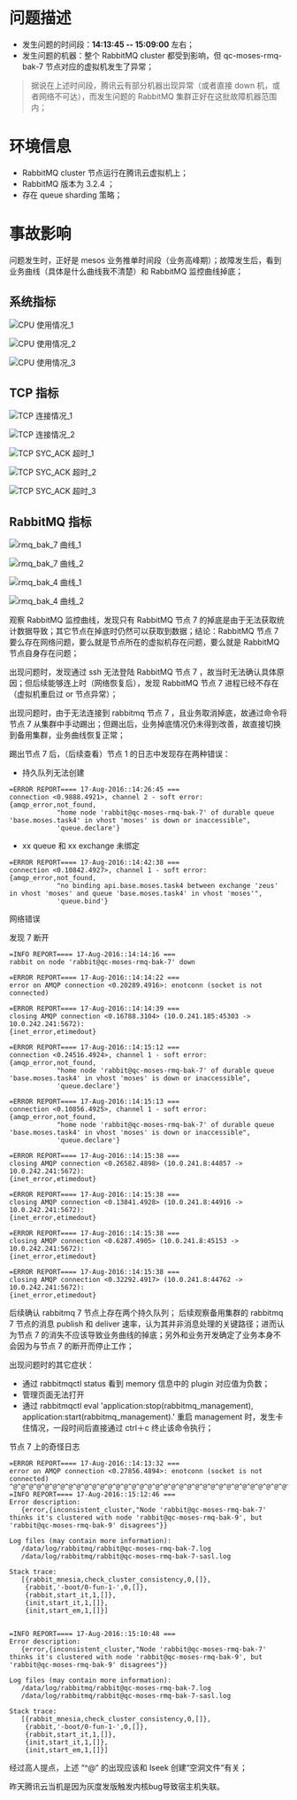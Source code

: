 

# 问题描述

- 发生问题的时间段：**14:13:45 -- 15:09:00** 左右；
- 发生问题的机器：整个 RabbitMQ cluster 都受到影响，但 qc-moses-rmq-bak-7 节点对应的虚拟机发生了异常；

> 据说在上述时间段，腾讯云有部分机器出现异常（或者直接 down 机，或者网络不可达），而发生问题的 RabbitMQ 集群正好在这批故障机器范围内；

# 环境信息

- RabbitMQ cluster 节点运行在腾讯云虚拟机上；
- RabbitMQ 版本为 3.2.4 ；
- 存在 queue sharding 策略；

# 事故影响

问题发生时，正好是 mesos 业务推单时间段（业务高峰期）；故障发生后，看到业务曲线（具体是什么曲线我不清楚）和 RabbitMQ 监控曲线掉底；

## 系统指标

![CPU 使用情况_1](https://raw.githubusercontent.com/moooofly/ImageCache/master/Pictures/2016-08-17%20腾讯云网络故障%2Brabbitmq节点7异常_1.png "CPU 使用情况_1")

![CPU 使用情况_2](https://raw.githubusercontent.com/moooofly/ImageCache/master/Pictures/2016-08-17%20腾讯云网络故障%2Brabbitmq节点7异常_2.png "CPU 使用情况_2")

![CPU 使用情况_3](https://raw.githubusercontent.com/moooofly/ImageCache/master/Pictures/2016-08-17%20腾讯云网络故障%2Brabbitmq节点7异常_3.png "CPU 使用情况_3")

## TCP 指标

![TCP 连接情况_1](https://raw.githubusercontent.com/moooofly/ImageCache/master/Pictures/2016-08-17%20腾讯云网络故障%2Brabbitmq节点7异常_4.png "TCP 连接情况_1")

![TCP 连接情况_2](https://raw.githubusercontent.com/moooofly/ImageCache/master/Pictures/2016-08-17%20腾讯云网络故障%2Brabbitmq节点7异常_5.png "TCP 连接情况_2")


![TCP SYC_ACK 超时_1](https://raw.githubusercontent.com/moooofly/ImageCache/master/Pictures/124569_tcp_ack_timeout.png "TCP SYC_ACK 超时_1")

![TCP SYC_ACK 超时_2](https://raw.githubusercontent.com/moooofly/ImageCache/master/Pictures/38_tcp_ack_timeout.png "TCP SYC_ACK 超时_2")

![TCP SYC_ACK 超时_3](https://raw.githubusercontent.com/moooofly/ImageCache/master/Pictures/7_tcp_ack_timeout.png "TCP SYC_ACK 超时_3")

## RabbitMQ 指标

![rmq_bak_7 曲线_1](https://raw.githubusercontent.com/moooofly/ImageCache/master/Pictures/rmq_bak_7%20曲线_1.png "rmq_bak_7 曲线_1")


![rmq_bak_7 曲线_2](https://raw.githubusercontent.com/moooofly/ImageCache/master/Pictures/rmq_bak_7%20曲线_2.png "rmq_bak_7 曲线_2")


![rmq_bak_4 曲线_1](https://raw.githubusercontent.com/moooofly/ImageCache/master/Pictures/rmq_bak_4%20曲线_1.png "rmq_bak_4 曲线_1")


![rmq_bak_4 曲线_2](https://raw.githubusercontent.com/moooofly/ImageCache/master/Pictures/rmq_bak_4%20曲线_2.png "rmq_bak_4 曲线_2")


观察 RabbitMQ 监控曲线，发现只有 RabbitMQ 节点 7 的掉底是由于无法获取统计数据导致；其它节点在掉底时仍然可以获取到数据；结论：RabbitMQ 节点 7 要么存在网络问题，要么就是节点所在的虚拟机存在问题，要么就是 RabbitMQ 节点自身存在问题；

出现问题时，发现通过 ssh 无法登陆 RabbitMQ 节点 7 ，故当时无法确认具体原因；但后续能够连上时（网络恢复后），发现 RabbitMQ 节点 7 进程已经不存在（虚拟机重启过 or 节点异常）；

出现问题时，由于无法连接到 rabbitmq 节点 7 ，且业务取消掉底，故通过命令将节点 7 从集群中手动踢出；但踢出后，业务掉底情况仍未得到改善，故直接切换到备用集群，业务曲线恢复正常；

踢出节点 7 后，（后续查看）节点 1 的日志中发现存在两种错误：
- 持久队列无法创建

```shell
=ERROR REPORT==== 17-Aug-2016::14:26:45 ===
connection <0.9888.4921>, channel 2 - soft error:
{amqp_error,not_found,
            "home node 'rabbit@qc-moses-rmq-bak-7' of durable queue 'base.moses.task4' in vhost 'moses' is down or inaccessible",
            'queue.declare'}

```

- xx queue 和 xx exchange 未绑定



```shell
=ERROR REPORT==== 17-Aug-2016::14:42:38 ===
connection <0.10842.4927>, channel 1 - soft error:
{amqp_error,not_found,
            "no binding api.base.moses.task4 between exchange 'zeus' in vhost 'moses' and queue 'base.moses.task4' in vhost 'moses'",
            'queue.bind'}
```



网络错误


发现 7 断开
```shell
=INFO REPORT==== 17-Aug-2016::14:14:16 ===
rabbit on node 'rabbit@qc-moses-rmq-bak-7' down

=ERROR REPORT==== 17-Aug-2016::14:14:22 ===
error on AMQP connection <0.20289.4916>: enotconn (socket is not connected)

=ERROR REPORT==== 17-Aug-2016::14:14:39 ===
closing AMQP connection <0.16788.3104> (10.0.241.185:45303 -> 10.0.242.241:5672):
{inet_error,etimedout}
```

```shell
=ERROR REPORT==== 17-Aug-2016::14:15:12 ===
connection <0.24516.4924>, channel 1 - soft error:
{amqp_error,not_found,
            "home node 'rabbit@qc-moses-rmq-bak-7' of durable queue 'base.moses.task4' in vhost 'moses' is down or inaccessible",
            'queue.declare'}

=ERROR REPORT==== 17-Aug-2016::14:15:13 ===
connection <0.10856.4925>, channel 1 - soft error:
{amqp_error,not_found,
            "home node 'rabbit@qc-moses-rmq-bak-7' of durable queue 'base.moses.task4' in vhost 'moses' is down or inaccessible",
            'queue.declare'}
```

```shell
=ERROR REPORT==== 17-Aug-2016::14:15:38 ===
closing AMQP connection <0.26582.4898> (10.0.241.8:44857 -> 10.0.242.241:5672):
{inet_error,etimedout}

=ERROR REPORT==== 17-Aug-2016::14:15:38 ===
closing AMQP connection <0.13841.4928> (10.0.241.8:44916 -> 10.0.242.241:5672):
{inet_error,etimedout}

=ERROR REPORT==== 17-Aug-2016::14:15:38 ===
closing AMQP connection <0.6287.4905> (10.0.241.8:45153 -> 10.0.242.241:5672):
{inet_error,etimedout}

=ERROR REPORT==== 17-Aug-2016::14:15:38 ===
closing AMQP connection <0.32292.4917> (10.0.241.8:44762 -> 10.0.242.241:5672):
{inet_error,etimedout}
```


后续确认 rabbitmq 7 节点上存在两个持久队列；
后续观察备用集群的 rabbitmq 7 节点的消息 publish 和 deliver 速率，认为其并非消息处理的关键路径；进而认为节点 7 的消失不应该导致业务曲线的掉底；另外和业务开发确定了业务本身不会因为与节点 7 的断开而停止工作；


出现问题时的其它症状：
- 通过 rabbitmqctl status 看到 memory 信息中的 plugin 对应值为负数；
- 管理页面无法打开
- 通过 rabbitmqctl eval 'application:stop(rabbitmq_management), application:start(rabbitmq_management).' 重启 management 时，发生卡住情况，一段时间后直接通过 ctrl＋c 终止该命令执行；




节点 7 上的奇怪日志

```shell
=ERROR REPORT==== 17-Aug-2016::14:13:32 ===
error on AMQP connection <0.27856.4894>: enotconn (socket is not connected)
^@^@^@^@^@^@^@^@^@^@^@^@^@^@^@^@^@^@^@^@^@^@^@^@^@^@^@^@^@^@^@^@^@^@^@^@^@^@^@^@^@^@^@^@^@^@^@^@^@^@^@^@^@^@^@^@^@^@^@^@^@^@^@^@^@^@^@^@^@^@^@^@^@^@^@^@^@^@^@^@^@^@^@^@^@^@^@^@^@^@^@^@^@^@^@^@^@^@^@^@^@^@^@^@^@^@^@^@^@^@^@^@^@^@^@^@^@^@^@^@^@^@^@^@^@^@^@^@^@^@^@^@^@^@^@^@^@^@^@^@^@^@^@^@^@^@^@^@^@^@^@^@^@^@^@^@^@^@^@^@^@^@^@^@^@^@^@^@^@^@^@^@^@^@^@^@^@^@^@^@^@^@^@^@^@^@^@^@^@^@^@^@^@^@^@^@^@^@^@^@^@^@^@^@^@^@^@^@^@^@^@^@^@^@^@^@^@^@^@^@^@^@^@^@^@^@^@^@^@^@^@^@^@^@^@^@^@^@^@^@^@^@^@^@^@^@^@^@^@^@^@^@^@^@^@^@^@^@^@^@^@^@^@^@^@^@^@^@^@^@^@^@^@^@^@^@^@^@^@^@^@^@^@^@^@^@^@^@^@^@^@^@^@^@^@^@^@^@^@^@^@^@^@^@^@^@^@^@^@^@^@^@^@^@^@^@^@^@^@^@^@^@^@^@^@^@^@^@^@^@^@^@^@^@^@^@^@^@^@^@^@^@^@^@^@^@^@^@^@^@^@^@^@^@^@^@^@^@^@^@^@^@^@^@^@^@^@^@^@^@^@^@^@^@^@^@^@^@^@^@^@^@^@^@^@^@^@^@^@^@^@^@^@^@^@^@^@^@^@^@^@^@^@^@^@^@^@^@^@^@^@^@^@^@^@^@^@^@^@^@^@^@^@^@^@^@^@^@^@^@^@^@^@^@^@^@^@^@^@^@^@^@^@^@^@^@^@^@^@^@^@^@^@^@^@^@^@^@^@^@^@^@^@^@^@^@^@^@^@^@^@^@^@^@^@^@^@^@^@^@^@^@^@^@^@^@^@^@^@^@^@^@^@^@^@^@^@^@^@^@^@^@^@^@^@^@^@^@^@^@^@^@^@^@^@^@^@^@^@^@^@^@^@^@^@^@^@^@^@^@^@^@^@^@^@^@^@^@^@^@^@^@^@^@^@^@^@^@^@^@^@^@^@^@^@^@^@^@^@^@^@^@^@^@^@^@^@^@^@^@^@^@^@^@^@^@^@^@^@^@^@^@^@^@^@^@^@^@^@^@^@^@^@^@^@^@^@^@^@^@^@^@^@^@^@^@^@^@^@^@^@^@^@^@^@^@^@^@^@^@^@^@^@^@^@^@^@^@^@^@^@^@^@^@^@^@^@^@^@^@^@^@^@^@^@^@^@^@^@^@^@^@^@^@^@^@^@^@^@^@^@^@^@^@^@^@^@^@^@^@^@^@^@^@^@^@^@^@^@^@^@^@^@^@^@^@^@^@^@^@^@^@^@^@^@^@^@^@^@^@^@^@^@^@^@^@^@^@^@^@^@^@^@^@^@^@^@^@^@^@^@^@^@^@^@^@^@^@^@^@^@^@^@^@^@^@^@^@^@^@^@^@^@^@^@^@^@^@^@^@^@^@^@^@^@^@^@^@^@^@^@^@^@^@^@^@^@^@^@^@^@^@^@^@^@^@^@^@^@^@^@^@^@^@^@^@^@^@^@^@^@^@^@^@^@^@^@^@^@^@^@^@^@^@^@^@^@^@^@^@^@^@^@^@^@^@^@^@^@^@^@^@^@^@^@^@^@^@^@^@^@^@^@^@^@^@^@^@^@^@^@^@^@^@^@^@^@^@^@^@^@^@^@^@^@^@^@^@^@^@^@^@^@^@^@^@^@^@^@^@^@^@^@^@^@^@^@^@^@^@^@^@^@^@^@^@^@^@^@^@^@^@^@^@^@^@^@^@^@^@^@^@^@^@^@^@^@^@^@^@^@^@^@^@^@^@^@^@^@^@^@^@^@^@^@^@^@^@^@^@^@^@^@^@^@^@^@^@^@^@^@^@^@^@^@^@^@^@^@^@^@^@^@^@^@^@^@^@^@^@^@^@^@^@^@^@^@^@^@^@^@^@^@^@^@^@^@^@^@^@^@^@^@^@^@^@^@^@^@^@^@^@^@^@^@^@^@^@^@^@^@^@^@^@^@^@^@^@^@^@^@^@^@^@^@^@^@^@^@^@^@^@^@^@^@^@^@^@^@^@^@^@^@^@^@^@^@^@^@^@^@^@^@^@^@^@^@^@^@^@^@^@^@^@^@^@^@^@^@^@^@^@^@^@^@^@^@^@^@^@^@^@^@^@^@^@^@^@^@^@^@^@^@^@^@^@^@
=INFO REPORT==== 17-Aug-2016::15:12:46 ===
Error description:
   {error,{inconsistent_cluster,"Node 'rabbit@qc-moses-rmq-bak-7' thinks it's clustered with node 'rabbit@qc-moses-rmq-bak-9', but 'rabbit@qc-moses-rmq-bak-9' disagrees"}}

Log files (may contain more information):
   /data/log/rabbitmq/rabbit@qc-moses-rmq-bak-7.log
   /data/log/rabbitmq/rabbit@qc-moses-rmq-bak-7-sasl.log

Stack trace:
   [{rabbit_mnesia,check_cluster_consistency,0,[]},
    {rabbit,'-boot/0-fun-1-',0,[]},
    {rabbit,start_it,1,[]},
    {init,start_it,1,[]},
    {init,start_em,1,[]}]


=INFO REPORT==== 17-Aug-2016::15:10:48 ===
Error description:
   {error,{inconsistent_cluster,"Node 'rabbit@qc-moses-rmq-bak-7' thinks it's clustered with node 'rabbit@qc-moses-rmq-bak-9', but 'rabbit@qc-moses-rmq-bak-9' disagrees"}}

Log files (may contain more information):
   /data/log/rabbitmq/rabbit@qc-moses-rmq-bak-7.log
   /data/log/rabbitmq/rabbit@qc-moses-rmq-bak-7-sasl.log

Stack trace:
   [{rabbit_mnesia,check_cluster_consistency,0,[]},
    {rabbit,'-boot/0-fun-1-',0,[]},
    {rabbit,start_it,1,[]},
    {init,start_it,1,[]},
    {init,start_em,1,[]}]
```


经过高人提点，上述 “^@“ 的出现应该和 lseek 创建“空洞文件“有关；


昨天腾讯云当机是因为灰度发版触发内核bug导致宿主机失联。

